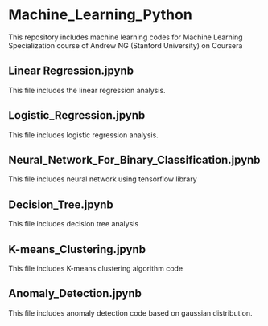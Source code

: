 # Machine_Learning_Python
This repository includes machine learning codes for Machine Learning Specialization course of Andrew NG (Stanford University) on Coursera
## Linear Regression.jpynb
 This file includes the linear regression analysis.
## Logistic_Regression.jpynb
 This file includes logistic regression analysis.
## Neural_Network_For_Binary_Classification.jpynb
 This file includes neural network using tensorflow library
## Decision_Tree.jpynb
 This file includes decision tree analysis
## K-means_Clustering.jpynb
 This file includes K-means clustering algorithm code
## Anomaly_Detection.jpynb
 This file includes anomaly detection code based on gaussian distribution.